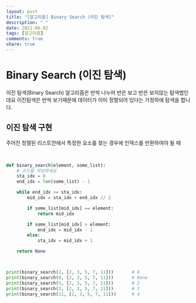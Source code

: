 ```yaml
---
layout: post
title: "[알고리즘] Binary Search (이진 탐색)"
description: " "
date: 2021-06-02
tags: [알고리즘]
comments: true
share: true
---
```



# Binary Search (이진 탐색)

이진 탐색(Binary Search) 알고리즘은 반씩 나누어 반은 보고 반은 보지않는 탐색법인데요 이진탐색은 반씩 보기때문에 데이터가 이미 정렬되어 있다는 가정하에 탐색을 합니다.

## 이진 탐색 구현

주어진 정렬된 리스트안에서 특정한 요소를 찾는 경우에 인덱스를 반환하여야 될 때

<br>

```python
def binary_search(element, some_list):
    # 코드를 작성하세요
    sta_idx = 0
    end_idx = len(some_list) - 1

    while end_idx >= sta_idx:
        mid_idx = sta_idx + end_idx // 2

        if some_list[mid_idx] == element:
            return mid_idx

        if some_list[mid_idx] > element:
            end_idx = mid_idx - 1
        else:
            sta_idx = mid_idx + 1

    return None



print(binary_search(2, [2, 3, 5, 7, 11]))       # 0
print(binary_search(0, [2, 3, 5, 7, 11]))       # None
print(binary_search(5, [2, 3, 5, 7, 11]))       # 2
print(binary_search(3, [2, 3, 5, 7, 11]))       # 1
print(binary_search(11, [2, 3, 5, 7, 11]))      # 4
```
